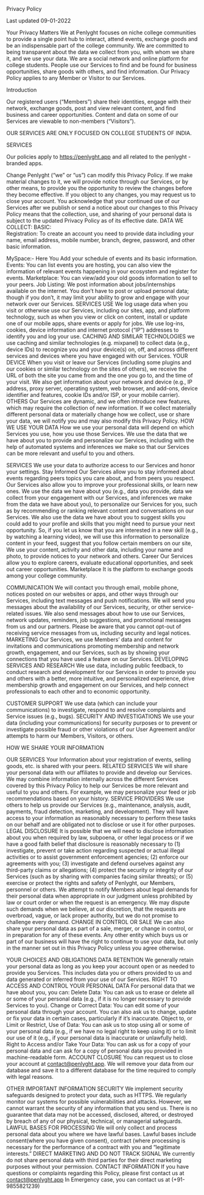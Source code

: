 Privacy Policy


Last updated 09-01-2022

Your Privacy Matters
We at Penlyght focuses on niche college communities to provide a single point hub to interact, attend events, exchange goods and be an indispensable part of the college community. We are committed to being transparent about the data we collect from you, with whom we share it, and we use your data.
We are a social network and online platform for college students. People use our Services to find and be found for business opportunities, share goods with others, and find information. Our Privacy Policy applies to any Member or Visitor to our Services.

Introduction

Our registered users (“Members”) share their identities, engage with their network, exchange goods, post and view relevant content, and find business and career opportunities. Content and data on some of our Services are viewable to non-members (“Visitors”).

OUR SERVICES ARE ONLY FOCUSED ON COLLEGE STUDENTS OF INDIA.

SERVICES

Our policies apply to https://penlyght.app and all related to the penlyght -branded apps.


Change
Penlyght (“we” or “us”) can modify this Privacy Policy. If we make material changes to it, we will provide notice through our Services, or by other means, to provide you the opportunity to review the changes before they become effective. If you object to any changes, you may request us to close your account.
You acknowledge that your continued use of our Services after we publish or send a notice about our changes to this Privacy Policy means that the collection, use, and sharing of your personal data is subject to the updated Privacy Policy as of its effective date.
DATA WE COLLECT:
BASIC:  
Registration: To create an account you need to provide data including your name, email address, mobile number, branch, degree, password, and other basic information.

MySpace:- Here You Add your schedule of events and its basic information.
Events: You can list events you are hosting, you can also view the information of relevant events happening in your ecosystem and register for events.
Marketplace: You can view/add your old goods information to sell to your peers.
Job Listing: We post information about jobs/internships available on the internet.
You don’t have to post or upload personal data; though if you don’t, it may limit your ability to grow and engage with your network over our Services.
SERVICES USE
We log usage data when you visit or otherwise use our Services, including our sites, app, and platform technology, such as when you view or click on content, install or update one of our mobile apps, share events or apply for jobs. We use log-ins, cookies, device information and internet protocol (“IP”) addresses to identify you and log your use.
CACHING AND SIMILAR TECHNOLOGIES
we use caching and similar technologies (e.g. mixpanel) to collect data (e.g., device IDs) to recognize you and your device(s) on, off, and across different services and devices where you have engaged with our Services. 
YOUR DEVICE 
When you visit or leave our Services (including some plugins and our cookies or similar technology on the sites of others), we receive the URL of both the site you came from and the one you go to, and the time of your visit. We also get information about your network and device (e.g., IP address, proxy server, operating system, web browser, and add-ons, device identifier and features, cookie IDs and/or ISP, or your mobile carrier).
OTHERS
Our Services are dynamic, and we often introduce new features, which may require the collection of new information. If we collect materially different personal data or materially change how we collect, use or share your data, we will notify you and may also modify this Privacy Policy.
HOW WE USE YOUR DATA
How we use your personal data will depend on which Services you use, how you use those Services. We use the data that we have about you to provide and personalize our Services, including with the help of automated systems and inferences we make so that our Services can be more relevant and useful to you and others.

SERVICES
We use your data to authorize access to our Services and honor your settings.
Stay Informed
Our Services allow you to stay informed about events regarding peers topics you care about, and from peers you respect. Our Services also allow you to improve your professional skills, or learn new ones. We use the data we have about you (e.g., data you provide, data we collect from your engagement with our Services, and inferences we make from the data we have about you), to personalize our Services for you, such as by recommending or ranking relevant content and conversations on our Services. We also use the data we have about you to suggest skills you could add to your profile and skills that you might need to pursue your next opportunity. So, if you let us know that you are interested in a new skill (e.g., by watching a learning video), we will use this information to personalize content in your feed, suggest that you follow certain members on our site, We use your content, activity and other data, including your name and photo, to provide notices to your network and others.
Career
Our Services allow you to explore careers, evaluate educational opportunities, and seek out career opportunities. 
Marketplace
It is the platform to exchange goods among your college community.
 
COMMUNICATION
We will contact you through email, mobile phone, notices posted on our websites or apps, and other ways through our Services, including text messages and push notifications. We will send you messages about the availability of our Services, security, or other service-related issues. We also send messages about how to use our Services, network updates, reminders, job suggestions, and promotional messages from us and our partners. Please be aware that you cannot opt-out of receiving service messages from us, including security and legal notices.
MARKETING
Our Services, we use Members’ data and content for invitations and communications promoting membership and network growth, engagement, and our Services, such as by showing your connections that you have used a feature on our Services.
DEVELOPING SERVICES AND RESEARCH
We use data, including public feedback, to conduct research and development for our Services in order to provide you and others with a better, more intuitive, and personalized experience, drive membership growth and engagement on our Services, and help connect professionals to each other and to economic opportunity.

CUSTOMER SUPPORT
We use data (which can include your communications) to investigate, respond to and resolve complaints and Service issues (e.g., bugs).
SECURITY AND INVESTIGATIONS
We use your data (including your communications) for security purposes or to prevent or investigate possible fraud or other violations of our User Agreement and/or attempts to harm our Members, Visitors, or others.


HOW WE SHARE YOUR INFORMATION

OUR SERVICES
Your Information about your registration of events, selling goods, etc. is shared with your peers.
RELATED SERVICES
We will share your personal data with our affiliates to provide and develop our Services. We may combine information internally across the different Services covered by this Privacy Policy to help our Services be more relevant and useful to you and others. For example, we may personalize your feed or job recommendations based on your history.
SERVICE PROVIDERS
We use others to help us provide our Services (e.g., maintenance, analysis, audit, payments, fraud detection, marketing, and development). They will have access to your information as reasonably necessary to perform these tasks on our behalf and are obligated not to disclose or use it for other purposes.
LEGAL DISCLOSURE
It is possible that we will need to disclose information about you when required by law, subpoena, or other legal process or if we have a good faith belief that disclosure is reasonably necessary to (1) investigate, prevent or take action regarding suspected or actual illegal activities or to assist government enforcement agencies; (2) enforce our agreements with you; (3) investigate and defend ourselves against any third-party claims or allegations; (4) protect the security or integrity of our Services (such as by sharing with companies facing similar threats); or (5) exercise or protect the rights and safety of Penlyght, our Members, personnel or others. We attempt to notify Members about legal demands for their personal data when appropriate in our judgment unless prohibited by law or court order or when the request is an emergency. We may dispute such demands when we believe, at our discretion, that the requests are overbroad, vague, or lack proper authority, but we do not promise to challenge every demand.
CHANGE IN CONTROL OR SALE
We can also share your personal data as part of a sale, merger, or change in control, or in preparation for any of these events. Any other entity which buys us or part of our business will have the right to continue to use your data, but only in the manner set out in this Privacy Policy unless you agree otherwise.

YOUR CHOICES AND OBLIGATIONS
DATA RETENTION
We generally retain your personal data as long as you keep your account open or as needed to provide you Services. This includes data you or others provided to us and data generated or inferred from your use of our Services.
RIGHT TO ACCESS AND CONTROL YOUR PERSONAL DATA
For personal data that we have about you, you can:
Delete Data: You can ask us to erase or delete all or some of your personal data (e.g., if it is no longer necessary to provide Services to you).
Change or Correct Data: You can edit some of your personal data through your account. You can also ask us to change, update or fix your data in certain cases, particularly if it’s inaccurate.
Object to, or Limit or Restrict, Use of Data: You can ask us to stop using all or some of your personal data (e.g., if we have no legal right to keep using it) or to limit our use of it (e.g., if your personal data is inaccurate or unlawfully held).
Right to Access and/or Take Your Data: You can ask us for a copy of your personal data and can ask for a copy of personal data you provided in machine-readable form.
ACCOUNT CLOSURE
You can request us to close your account at contact@penlyght.app. We will remove your data from our database and save it to a different database for the time required to comply with legal reasons. 

OTHER IMPORTANT INFORMATION
SECURITY
We implement security safeguards designed to protect your data, such as HTTPS. We regularly monitor our systems for possible vulnerabilities and attacks. However, we cannot warrant the security of any information that you send us. There is no guarantee that data may not be accessed, disclosed, altered, or destroyed by breach of any of our physical, technical, or managerial safeguards.
LAWFUL BASES FOR PROCESSING
We will only collect and process personal data about you where we have lawful bases. Lawful bases include consent(where you have given consent), contract (where processing is necessary for the performance of a contract with you and “legitimate interests.”
DIRECT MARKETING AND DO NOT TRACK SIGNAL
We currently do not share personal data with third parties for their direct marketing purposes without your permission. 
CONTACT INFORMATION
If you have questions or complaints regarding this Policy, please first contact us at contact@penlyght.app
In Emergency case, you can contact us at (+91-9855821239)
